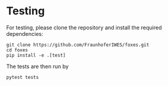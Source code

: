 # Testing

For testing, please clone the repository and install the required dependencies:
```console
git clone https://github.com/FraunhoferIWES/foxes.git
cd foxes
pip install -e .[test]
```

The tests are then run by
```console
pytest tests
```

